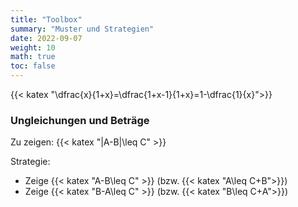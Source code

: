```yaml
---
title: "Toolbox"
summary: "Muster und Strategien"
date: 2022-09-07
weight: 10
math: true
toc: false
---
```


{{< katex "\dfrac{x}{1+x}=\dfrac{1+x-1}{1+x}=1-\dfrac{1}{x}">}}

### Ungleichungen und Beträge

Zu zeigen: {{< katex "|A-B|\leq C" >}}

Strategie:
* Zeige {{< katex "A-B\leq C" >}} (bzw. {{< katex "A\leq C+B">}})
* Zeige {{< katex "B-A\leq C" >}} (bzw. {{< katex "B\leq C+A">}})
